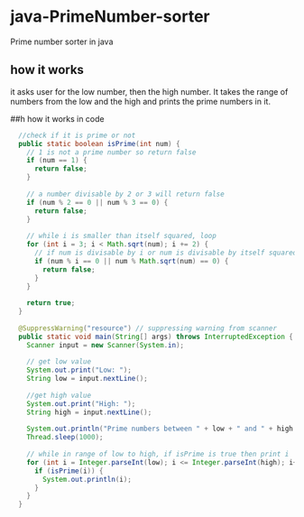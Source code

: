 # java-PrimeNumber-sorter
Prime number sorter in java

## how it works

it asks user for the low number, then the high number. It takes the range of numbers from the low and the high and prints the prime numbers in it.

##h how  it works in code

```java
  //check if it is prime or not
  public static boolean isPrime(int num) {
    // 1 is not a prime number so return false
    if (num == 1) {
      return false;
    }
    
    // a number divisable by 2 or 3 will return false
    if (num % 2 == 0 || num % 3 == 0) {
      return false;
    }
    
    // while i is smaller than itself squared, loop
    for (int i = 3; i < Math.sqrt(num); i += 2) {
      // if num is divisable by i or num is divisable by itself squared, return false
      if (num % i == 0 || num % Math.sqrt(num) == 0) {
        return false;
      }
    }
    
    return true;
  }
  
  @SuppressWarning("resource") // suppressing warning from scanner
  public static void main(String[] args) throws InterruptedException { // interrupted exception is caused by Thread.sleep()
    Scanner input = new Scanner(System.in);
    
    // get low value
    System.out.print("Low: ");
    String low = input.nextLine();
    
    //get high value
    System.out.print("High: ");
    String high = input.nextLine();
    
    System.out.println("Prime numbers between " + low + " and " + high + " are: ");
    Thread.sleep(1000);
    
    // while in range of low to high, if isPrime is true then print i
    for (int i = Integer.parseInt(low); i <= Integer.parseInt(high); i++) {
      if (isPrime(i)) {
        System.out.println(i);
      }
    }
  }

```
